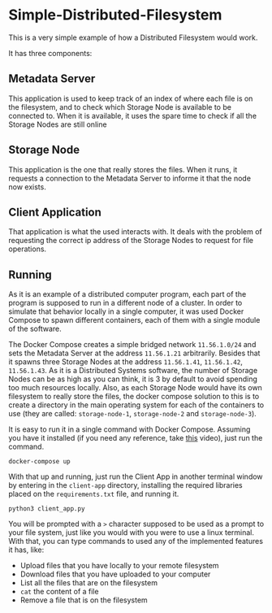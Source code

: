 # Simple-Distributed-Filesystem

This is a very simple example of how a Distributed Filesystem would work.

It has three components:

## Metadata Server

This application is used to keep track of an index of where each file is on the filesystem, and to check which Storage Node is available to be connected to. When it is available, it uses the spare time to check if all the Storage Nodes are still online 

## Storage Node

This application is the one that really stores the files. When it runs, it requests a connection to the Metadata Server to informe it that the node now exists.

## Client Application

That application is what the used interacts with. It deals with the problem of requesting the correct ip address of the Storage Nodes to request for file operations.

## Running

As it is an example of a distributed computer program, each part of the program is supposed to run in a different node of a cluster. In order to simulate that behavior locally in a single computer, it was used Docker Compose to spawn different containers, each of them with a single module of the software.

The Docker Compose creates a simple bridged network `11.56.1.0/24` and sets the Metadata Server at the address `11.56.1.21` arbitrarily. Besides that it spawns three Storage Nodes at the address `11.56.1.41`, `11.56.1.42`, `11.56.1.43`. As it is a Distributed Systems software, the number of Storage Nodes can be as high as you can think, it is 3 by default to avoid spending too much resources locally. Also, as each Storage Node would have its own filesystem to really store the files, the docker compose solution to this is to create a directory in the main operating system for each of the containers to use (they are called: `storage-node-1`, `storage-node-2` and `storage-node-3`).

It is easy to run it in a single command with Docker Compose. Assuming you have it installed (if you need any reference, take [this]([Title](https://www.youtube.com/watch?v%253DDM65_JyGxCo)) video), just run the command.

```
docker-compose up
```

With that up and running, just run the Client App in another terminal window by entering in the `client-app` directory, installing the required libraries placed on the `requirements.txt` file, and running it.

```
python3 client_app.py
```

You will be prompted with a `>` character supposed to be used as a prompt to your file system, just like you would with you were to use a linux terminal. With that, you can type commands to used any of the implemented features it has, like:

- Upload files that you have locally to your remote filesystem
- Download files that you have uploaded to your computer
- List all the files that are on the filesystem
- `cat` the content of a file
- Remove a file that is on the filesystem
